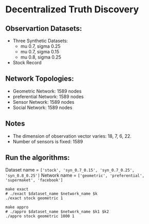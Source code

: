 # Decentralized Truth Discovery

## Observartion Datasets:
- Three Synthetic Datasets:
    - mu 0.7, sigma 0.25
    - mu 0.7, sigma 0.15
    - mu 0.8, sigma 0.25
- Stock Record

## Network Topologies: 
- Geometric Network: 1589 nodes
- preferential Network: 1589 nodes
- Sensor Network: 1589 nodes
- Social Network: 1589 nodes

## Notes
- The dimension of observation vector varies: 18, 7, 6, 22.
- Number of sensors is fixed: 1589

## Run the algorithms: 

Dataset name = `['stock', 'syn_0.7_0.15', 'syn_0.7_0.25', 'syn_0.8_0.25']`
Network name = `['geometric', 'preferential', 'supermaket', 'facebook']`

```
make exact
# ./exact $dataset_name $network_name $k
./exact stock geometric 1
```

```
make appro
# ./appro $dataset_name $network_name $k1 $k2
./appro stock geometric 1000 1
```
